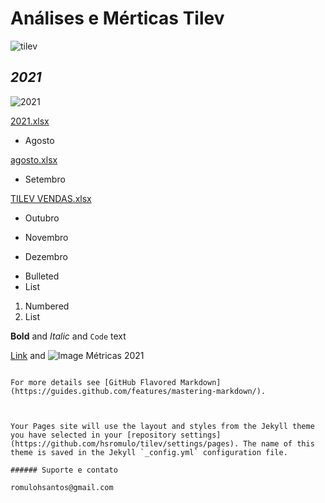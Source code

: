 # **Análises e Mérticas Tilev**
![tilev](https://user-images.githubusercontent.com/81269325/131545607-2bb50e58-303b-4a83-a6cd-14774b6a85f7.jpg)



## **_2021_**
![2021](https://user-images.githubusercontent.com/81269325/131548049-e524e880-12a9-4a4d-9cd2-399c9e97020b.jpg)


[2021.xlsx](https://github.com/hsromulo/tilev/files/7085571/2021.xlsx)


* Agosto

[agosto.xlsx](https://github.com/hsromulo/tilev/files/7085545/agosto.xlsx)


* Setembro


[TILEV VENDAS.xlsx](https://github.com/hsromulo/tilev/files/7085516/TILEV.VENDAS.xlsx)


* Outubro

* Novembro

* Dezembro




- Bulleted
- List

1. Numbered
2. List

**Bold** and _Italic_ and `Code` text

[Link](url) and ![Image](src)
Métricas 2021
```

For more details see [GitHub Flavored Markdown](https://guides.github.com/features/mastering-markdown/).



Your Pages site will use the layout and styles from the Jekyll theme you have selected in your [repository settings](https://github.com/hsromulo/tilev/settings/pages). The name of this theme is saved in the Jekyll `_config.yml` configuration file.

###### Suporte e contato

romulohsantos@gmail.com
